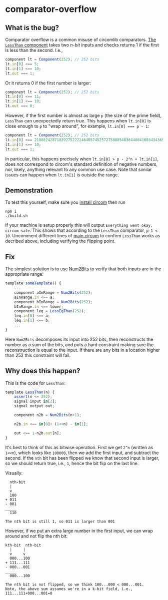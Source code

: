 # comparator-overflow

## What is the bug?

Comparator overflow is a common misuse of circomlib comparators.
[The `LessThan` component](https://github.com/iden3/circomlib/blob/master/circuits/comparators.circom#L89-L99) takes two *n-bit* inputs and checks returns 1 if the first is less than the second.
I.e.,
```js
component lt = Component(252); // 252 bits
lt.in[0] <== 5;
lt.in[1] <== 10;
lt.out === 1;
```

Or it returns 0 if the first number is larger:
```js
component lt = Component(252); // 252 bits
lt.in[0] <== 11;
lt.in[1] <== 10;
lt.out === 0;
```

However, if the first number is almost as large `p` (the size of the prime field), `LessThan` can unexpectedly return true.
This happens when `lt.in[0]` is close enough to `p` to "wrap around", for example, `lt.in[0] === p - 1`:

```js
component lt = Component(252); // 252 bits
lt.in[0] <== 21888242871839275222246405745257275088548364400416034343698204186575808495616; // p - 1
lt.in[1] <== 10;
lt.out === 1;
```

In particular, this happens precisely when `lt.in[0] > p - 2^n + lt.in[1]`, does *not* correspond to circom's standard definition of negative numbers, nor, likely, anything relevant to any common use case.
Note that similar issues can happen when `lt.in[1]` is outside the range.

## Demonstration

To test this yourself, make sure you [install circom](https://docs.circom.io/getting-started/installation/) then run
```
npm i
./build.sh
```

If your machine is setup properly this will output `Everything went okay, circom safe`.
This shows that according to the `LessThan` comparator, `p-1 < 10`. Uncomment different lines of [main.circom](main.circom) to confirm `LessThan` works as decribed above, including verifying the flipping point.


## Fix

The simplest solution is to use [Num2Bits](https://github.com/iden3/circomlib/blob/master/circuits/bitify.circom#L25-L39) to verify that both inputs are in the appropriate range:
```js
template someTemplate() {
    ...
    component aInRange = Num2Bits(252);
    aInRange.in <== a;
    component bInRange = Num2Bits(252);
    bInRange.in <== lower;
    component leq = LessEqThan(252);
    leq.in[0] <== a;
    leq.in[1] <== b;
    ...
}
```

Here `Num2Bits` decomposes its input into 252 bits, then reconstructs the number as a sum of the bits, and puts a hard constraint making sure the reconstruction is equal to the input. If there are any bits in a location higher than 252 this constraint will fail.

## Why does this happen?

This is the code for `LessThan`:

```js
template LessThan(n) {
    assert(n <= 252);
    signal input in[2];
    signal output out;

    component n2b = Num2Bits(n+1);

    n2b.in <== in[0]+ (1<<n) - in[1];

    out <== 1-n2b.out[n];
}
```

It's best to think of this as bitwise operation. First we get `2^n` (written as `1<<n`), which looks like `100000`, then we
add the first input, and subtract the second. If the `nth` bit has been flipped we know that second input is larger, so we should
return true, i.e., `1`, hence the bit flip on the last line.

Visually:

```
  nth-bit
  |
  v
  100
+ 011
- 001
_____
  110

The nth bit is still 1, so 011 is larger than 001
```

However, if we put an extra large number in the first input, we can wrap around and not flip the nth bit:

```
kth-bit  nth-bit
  |     |
  v     v
  000...100
+ 111...111
- 000...001
_____
  000...100

The nth bit is not flipped, so we think 100...000 < 000...001.
Note, the above sum assumes we're in a k-bit field, i.e., 111...111+000...001=0
```
